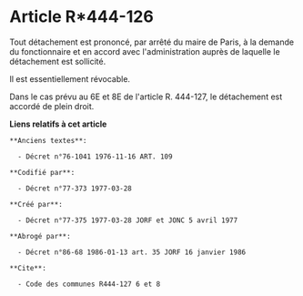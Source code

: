# Article R*444-126

Tout détachement est prononcé, par arrêté du maire de Paris, à la demande du fonctionnaire et en accord avec l'administration
auprès de laquelle le détachement est sollicité.

Il est essentiellement révocable.

Dans le cas prévu au 6E et 8E de l'article R. 444-127, le détachement est accordé de plein droit.

**Liens relatifs à cet article**

	**Anciens textes**:

	  - Décret n°76-1041 1976-11-16 ART. 109

	**Codifié par**:

	  - Décret n°77-373 1977-03-28

	**Créé par**:

	  - Décret n°77-375 1977-03-28 JORF et JONC 5 avril 1977

	**Abrogé par**:

	  - Décret n°86-68 1986-01-13 art. 35 JORF 16 janvier 1986

	**Cite**:

	  - Code des communes R444-127 6 et 8
